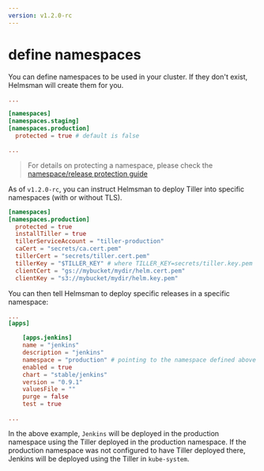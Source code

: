 ```yaml
---
version: v1.2.0-rc
---
```


# define namespaces

You can define namespaces to be used in your cluster. If they don't exist, Helmsman will create them for you.

```toml
...

[namespaces]
[namespaces.staging]
[namespaces.production]
  protected = true # default is false

...

```

>For details on protecting a namespace, please check the [namespace/release protection guide](protect_namespaces_and_releases.md)

As of `v1.2.0-rc`, you can instruct Helmsman to deploy Tiller into specific namespaces (with or without TLS).

```toml
[namespaces]
[namespaces.production]
  protected = true
  installTiller = true
  tillerServiceAccount = "tiller-production"
  caCert = "secrets/ca.cert.pem"
  tillerCert = "secrets/tiller.cert.pem"
  tillerKey = "$TILLER_KEY" # where TILLER_KEY=secrets/tiller.key.pem
  clientCert = "gs://mybucket/mydir/helm.cert.pem"
  clientKey = "s3://mybucket/mydir/helm.key.pem"
```

You can then tell Helmsman to deploy specific releases in a specific namespace:

```toml
...
[apps]

    [apps.jenkins]
    name = "jenkins" 
    description = "jenkins"
    namespace = "production" # pointing to the namespace defined above
    enabled = true 
    chart = "stable/jenkins" 
    version = "0.9.1" 
    valuesFile = "" 
    purge = false 
    test = true  

...

``` 


In the above example, `Jenkins` will be deployed in the production namespace using the Tiller deployed in the production namespace. If the production namespace was not configured to have Tiller deployed there, Jenkins will be deployed using the Tiller in `kube-system`. 

